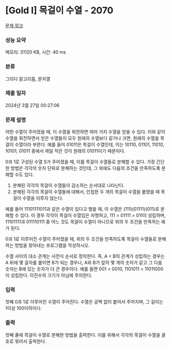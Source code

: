 # [Gold I] 목걸이 수열 - 2070 

[문제 링크](https://www.acmicpc.net/problem/2070) 

### 성능 요약

메모리: 31120 KB, 시간: 40 ms

### 분류

그리디 알고리즘, 문자열

### 제출 일자

2024년 3월 27일 00:27:06

### 문제 설명

<p>어떤 수열이 주어졌을 때, 이 수열을 회전하면 여러 가지 수열을 얻을 수 있다. 이와 같이 수열을 회전하면서 얻은 수열들이 모두 원래의 수열보다 같거나 크면, 원래의 수열을 목걸이 수열이라 부른다. 예를 들어 01011은 목걸이 수열인데, 이는 10110, 01101, 11010, 10101, 01011 중에서 제일 작은 것이 원래의 01011이기 때문이다.</p>

<p>0과 1로 구성된 수열 S가 주어졌을 때, 이를 목걸이 수열들로 분해할 수 있다. 가장 간단한 방법은 각각의 숫자 단위로 분해하는 것인데, 그 외에도 다음의 조건을 만족하도록 분해할 수도 있다.</p>

<ol>
	<li>분해된 각각의 목걸이 수열들이 감소하는 순서대로 나타난다.</li>
	<li>분해된 각각의 목걸이 수열들에 대해서, 인접한 두 개의 목걸이 수열을 붙였을 때 목걸이 수열을 이루지 않는다.</li>
</ol>

<p>예를 들어 11101111011과 같은 수열이 있다고 했을 때, 이 수열은 (111)(01111)(011)로 분해할 수 있다. 이 경우 각각이 목걸이 수열임은 자명하고, 111 > 01111 > 011이 성립하며, 11101111과 011110111 중 어느 것도 목걸이 수열이 아니므로 위의 두 조건을 만족하는 예가 된다.</p>

<p>0과 1로 이루어진 수열이 주어졌을 때, 위의 두 조건을 만족하도록 목걸이 수열들로 분해하는 방법을 찾아내는 프로그램을 작성하시오.</p>

<p>수열 사이의 대소 관계는 사전식 순서로 정의한다. 즉, A < B의 관계가 성립하는 경우는 A 뒤에 몇 글자를 붙이면 B가 되는 경우나, A와 B가 앞의 몇 개의 숫자가 같고 그 다음 숫자는 B에 있는 숫자가 더 큰 경우이다. 예를 들면 001 < 0010, 1101011 < 11011000이 성립한다. 이진수의 크기가 아님에 주의한다.</p>

### 입력 

 <p>첫째 0과 1로 이루어진 수열이 주어진다. 수열은 공백 없이 붙어서 주어지며, 그 길이는 1이상 100이하이다.</p>

### 출력 

 <p>첫째 줄에 목걸이 수열로 분해한 방법을 출력한다. 이를 위해서 각각의 목걸이 수열을 괄호로 묶어서 출력한다.</p>


